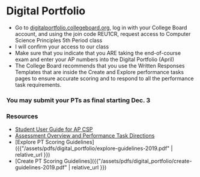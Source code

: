 # Digital Portfolio

- Go to <a href="https://digitalportfolio.collegeboard.org" target="_blank">digitalportfolio.collegeboard.org</a>, log in with your College Board account, and using the join code REU1CR, request access to Computer Science Principles 5th Period class
- I will confirm your access to our class
- Make sure that you indicate that you ARE taking the end-of-course exam and enter your AP numbers into the Digital Portfolio (April)
- The College Board recommends that you use the Written Responses Templates that are inside the Create and Explore performance tasks pages to ensure accurate scoring and to respond to all the performance task requirements.

### You may submit your PTs as final starting Dec. 3

### Resources

- [Student User Guide for AP CSP](https://secure-media.collegeboard.org/digitalServices/pdf/ap/computer-science-principles-digital-portfolio-student-guide.pdf)
- [Assessment Overview and Performance Task Directions](http://assessment%20overview%20and%20performance%20task%20directions/)
- [Explore PT Scoring Guidelines]({{"/assets/pdfs/digital_portfolio/explore-guidelines-2019.pdf" | relative_url }})
- [Create PT Scoring Guidelines]({{"/assets/pdfs/digital_portfolio/create-guidelines-2019.pdf" | relative_url }})
